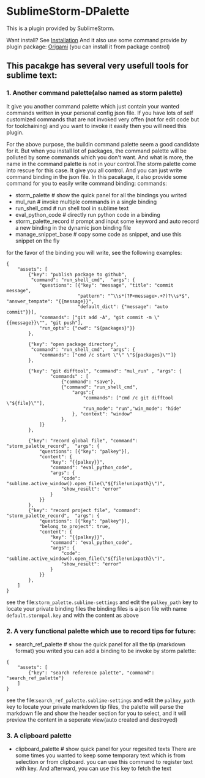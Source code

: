 # SublimeStorm-DPalette
This is a plugin provided by SublimeStorm.

Want install? See [Installation](https://github.com/iamstorm/SublimeStorm/)
And it also use some command provide by plugin package: [Origami](https://github.com/SublimeText/Origami) (you can install it from package control)

## This pacakge has several very usefull tools for sublime text:

### 1. Another command palette(also named as storm palette)
It give you another command palette which just contain your wanted commands written in your personal config json file.
If you have lots of self customized commands that are not invoked very offen (not for edit code but for toolchaining) and you want to invoke it easily then you will need this plugin.

For the above purpose, the buildin command palette seem a good candidate for it. But when you install lot of packages, the command palette will be polluted by some commands which you don't want. And what is more, the name in the command palette is not in your control.The storm palette come into rescue for this case. It give you all control. And you can just write command binding in the json file. In this pacakage, it also provide some command for you to easily write command binding:
commands:
- storm_palette           # show the quick panel for all the bindings you writed
- mul_run                 # invoke multiple commands in a single binding
- run_shell_cmd           # run shell tool in sublime text
- eval_python_code        # directly run python code in a binding
- storm_palette_record    # prompt and input some keyword and auto record a new binding in the dynamic json binding file
- manage_snippet_base     # copy some code as snippet, and use this snippet on the fly

for the favor of the binding you will write, see the following examples:
```
{
    "assets": [
        {"key": "publish package to github",
         "command": "run_shell_cmd",  "args": {
            "questions": [{"key": "message", "title": "commit message",
                          "pattern": "^\\s*(?P<message>.+?)?\\s*$", "answer_tempate": "{{message}}",
                          "default_dict": {"message": "auto commit"}}],
            "commands": ["git add -A", "git commit -m \"{{message}}\"", "git push"],
            "run_opts": {"cwd": "${packages}"}}
        },
        
        {"key": "open package directory",
         "command": "run_shell_cmd",  "args": {
            "commands": ["cmd /c start \"\" \"${packages}\""]}
        },
        
        {"key": "git difftool", "command": "mul_run" , "args": {
                "commands" : [
                    {"command": "save"},
                    {"command": "run_shell_cmd",
                        "args":{
                            "commands": ["cmd /c git difftool \"${file}\""],
                            "run_mode": "run","win_mode": "hide"
                        }, "context": "window"
                    },
            ]}
        },
        
        {"key": "record global file", "command": "storm_palette_record",  "args": {
            "questions": [{"key": "palkey"}],
            "content": {
                "key": "{{palkey}}",
                "command": "eval_python_code",
                "args": {
                    "code": "sublime.active_window().open_file(\"${file!unixpath}\")",
                    "show_result": "error"
                }
            }}
        },
        {"key": "record project file", "command": "storm_palette_record",  "args": {
            "questions": [{"key": "palkey"}],
            "belong_to_project": true,
            "content": {
                "key": "{{palkey}}",
                "command": "eval_python_code",
                "args": {
                    "code": "sublime.active_window().open_file(\"${file!unixpath}\")",
                    "show_result": "error"
                }
            }}
        },
    ]
}
```

see the file:`storm_palette.sublime-settings` and edit the `palkey_path` key to locate your private binding files
the binding files is a json file with name `default.stormpal.key` and with the content as above

### 2. A very functional palette which use to record tips for future:
- search_ref_palette      # show the quick panel for all the tip (markdown format) you writed
you can add a binding to be invoke by storm palette:
```
{
    "assets": [
        {"key": "search reference palette", "command": "search_ref_palette"}
    ]
}
```

see the file:`search_ref_palette.sublime-settings` and edit the `palkey_path` key to locate your private markdown tip files,
the palette will parse the markdown file and show the header section for you to select, and it will preview the content in a seperate view(auto created and destroyed)

### 3. A clipboard palette
- clipboard_palette     # show quick panel for your regesited texts
There are some times you wanted to keep some temporary text which is from selection or from clipboard. you can use this command to register text with key. And afterward, you can use this key to fetch the text
